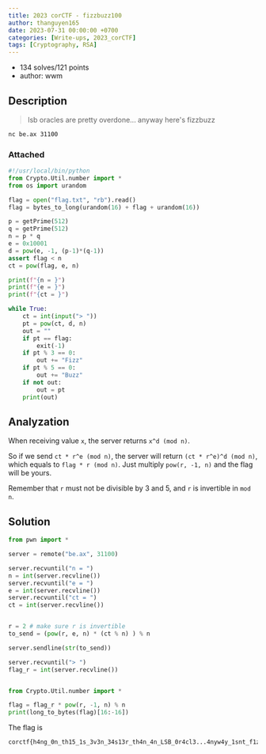 ```yaml
---
title: 2023 corCTF - fizzbuzz100
author: thanguyen165
date: 2023-07-31 00:00:00 +0700
categories: [Write-ups, 2023_corCTF]
tags: [Cryptography, RSA]
---
```


* 134 solves/121 points
* author: wwm

## Description

> lsb oracles are pretty overdone... anyway here's fizzbuzz

```sh
nc be.ax 31100
```

### Attached

```python
#!/usr/local/bin/python
from Crypto.Util.number import *
from os import urandom

flag = open("flag.txt", "rb").read()
flag = bytes_to_long(urandom(16) + flag + urandom(16))

p = getPrime(512)
q = getPrime(512)
n = p * q
e = 0x10001
d = pow(e, -1, (p-1)*(q-1))
assert flag < n
ct = pow(flag, e, n)

print(f"{n = }")
print(f"{e = }")
print(f"{ct = }")

while True:
    ct = int(input("> "))
    pt = pow(ct, d, n)
    out = ""
    if pt == flag:
        exit(-1)
    if pt % 3 == 0:
        out += "Fizz"
    if pt % 5 == 0:
        out += "Buzz"
    if not out:
        out = pt
    print(out)
```

## Analyzation

When receiving value ```x```, the server returns ```x^d (mod n)```.

So if we send ```ct * r^e (mod n)```, the server will return ```(ct * r^e)^d (mod n)```, which equals to ```flag * r (mod n)```. Just multiply ```pow(r, -1, n)``` and the flag will be yours.

Remember that ```r``` must not be divisible by 3 and 5, and ```r``` is invertible in ```mod n```.

## Solution

```python
from pwn import *

server = remote("be.ax", 31100)

server.recvuntil("n = ")
n = int(server.recvline())
server.recvuntil("e = ")
e = int(server.recvline())
server.recvuntil("ct = ")
ct = int(server.recvline())


r = 2 # make sure r is invertible
to_send = (pow(r, e, n) * (ct % n) ) % n

server.sendline(str(to_send))

server.recvuntil("> ")
flag_r = int(server.recvline())


from Crypto.Util.number import *

flag = flag_r * pow(r, -1, n) % n
print(long_to_bytes(flag)[16:-16])
```

The flag is
```
corctf{h4ng_0n_th15_1s_3v3n_34s13r_th4n_4n_LSB_0r4cl3...4nyw4y_1snt_f1zzbuzz_s0_fun}
```